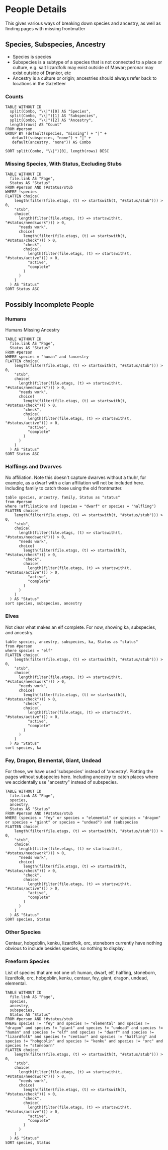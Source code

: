 # People Details

This gives various ways of breaking down species and ancestry, as well as finding pages with missing frontmatter

## Species, Subspecies, Ancestry

- Species is species
- Subspecies is a subtype of a species that is not connected to a place or culture, e.g. salt lizardfolk may exist outside of Mawar; peronar may exist outside of Drankor, etc
- Ancestry is a culture or origin; ancestries should always refer back to locations in the Gazetteer

### Counts
```dataview
TABLE WITHOUT ID
  split(Combo, "\\|")[0] AS "Species",
  split(Combo, "\\|")[1] AS "Subspecies",
  split(Combo, "\\|")[2] AS "Ancestry",
  length(rows) AS "Count"
FROM #person
GROUP BY (default(species, "missing") + "|" + 
   default(subspecies, "none") + "|" + 
   default(ancestry, "none")) AS Combo

SORT split(Combo, "\\|")[0], length(rows) DESC

```

### Missing Species, With Status, Excluding Stubs

```dataview
TABLE WITHOUT ID
  file.link AS "Page",
  Status AS "Status"
FROM #person AND !#status/stub
WHERE !species
FLATTEN choice(
    length(filter(file.etags, (t) => startswith(t, "#status/stub"))) > 0,
    "stub",
    choice(
      length(filter(file.etags, (t) => startswith(t, "#status/needswork"))) > 0,
      "needs work",
      choice(
        length(filter(file.etags, (t) => startswith(t, "#status/check"))) > 0,
        "check",
        choice(
          length(filter(file.etags, (t) => startswith(t, "#status/active"))) > 0,
          "active",
          "complete"
        )
      )
    )
  ) AS "Status"
SORT Status ASC
```

## Possibly Incomplete People

### Humans

Humans Missing Ancestry

```dataview
TABLE WITHOUT ID
  file.link AS "Page",
  Status AS "Status"
FROM #person
WHERE species = "human" and !ancestry
FLATTEN choice(
    length(filter(file.etags, (t) => startswith(t, "#status/stub"))) > 0,
    "stub",
    choice(
      length(filter(file.etags, (t) => startswith(t, "#status/needswork"))) > 0,
      "needs work",
      choice(
        length(filter(file.etags, (t) => startswith(t, "#status/check"))) > 0,
        "check",
        choice(
          length(filter(file.etags, (t) => startswith(t, "#status/active"))) > 0,
          "active",
          "complete"
        )
      )
    )
  ) AS "Status"
SORT Status ASC
```

### Halflings and Dwarves

No affiliation. Note this doesn't capture dwarves without a thuhr, for example, as a dwarf with a clan affiliation will not be included here. Including family to catch those using the old frontmatter.

```dataview
table species, ancestry, family, Status as "status"
from #person
where !affiliations and (species = "dwarf" or species = "halfling") 
FLATTEN choice(
    length(filter(file.etags, (t) => startswith(t, "#status/stub"))) > 0,
    "stub",
    choice(
      length(filter(file.etags, (t) => startswith(t, "#status/needswork"))) > 0,
      "needs work",
      choice(
        length(filter(file.etags, (t) => startswith(t, "#status/check"))) > 0,
        "check",
        choice(
          length(filter(file.etags, (t) => startswith(t, "#status/active"))) > 0,
          "active",
          "complete"
        )
      )
    )
  ) AS "Status"
sort species, subspecies, ancestry
```

### Elves

Not clear what makes an elf complete. For now, showing ka, subspecies, and ancestry. 

```dataview
table species, ancestry, subspecies, ka, Status as "status"
from #person
where species = "elf" 
FLATTEN choice(
    length(filter(file.etags, (t) => startswith(t, "#status/stub"))) > 0,
    "stub",
    choice(
      length(filter(file.etags, (t) => startswith(t, "#status/needswork"))) > 0,
      "needs work",
      choice(
        length(filter(file.etags, (t) => startswith(t, "#status/check"))) > 0,
        "check",
        choice(
          length(filter(file.etags, (t) => startswith(t, "#status/active"))) > 0,
          "active",
          "complete"
        )
      )
    )
  ) AS "Status"
sort species, ka
```

### Fey, Dragon, Elemental, Giant, Undead

For these, we have used 'subspecies' instead of 'ancestry'. Plotting the pages without subspecies here. Including ancestry to catch places where we accidentally use "ancestry" instead of subspecies. 

```dataview
TABLE WITHOUT ID
  file.link AS "Page",
  species,
  ancestry,
  Status AS "Status"
FROM #person AND !#status/stub
WHERE (species = "fey" or species = "elemental" or species = "dragon" or species = "giant" or species = "undead") and !subspecies
FLATTEN choice(
    length(filter(file.etags, (t) => startswith(t, "#status/stub"))) > 0,
    "stub",
    choice(
      length(filter(file.etags, (t) => startswith(t, "#status/needswork"))) > 0,
      "needs work",
      choice(
        length(filter(file.etags, (t) => startswith(t, "#status/check"))) > 0,
        "check",
        choice(
          length(filter(file.etags, (t) => startswith(t, "#status/active"))) > 0,
          "active",
          "complete"
        )
      )
    )
  ) AS "Status"
SORT species, Status
```

### Other Species

Centaur, hobgoblin, kenku, lizardfolk, orc, stoneborn currently have nothing obvious to include besides species, so nothing to display. 

### Freeform Species

List of species that are not one of:
human, dwarf, elf, halfling, stoneborn, lizardfolk, orc, hobgoblin, kenku, centaur, fey, giant, dragon, undead, elemental. 

```dataview
TABLE WITHOUT ID
  file.link AS "Page",
  species,
  ancestry,
  subspecies,
  Status AS "Status"
FROM #person AND !#status/stub
WHERE species != "fey" and species != "elemental" and species != "dragon" and species != "giant" and species != "undead" and species != "human" and species != "elf" and species != "dwarf" and species != "lizardfolk" and species != "centaur" and species != "halfling" and species != "hobgoblin" and species != "kenku" and species != "orc" and species != "stoneborn"
FLATTEN choice(
    length(filter(file.etags, (t) => startswith(t, "#status/stub"))) > 0,
    "stub",
    choice(
      length(filter(file.etags, (t) => startswith(t, "#status/needswork"))) > 0,
      "needs work",
      choice(
        length(filter(file.etags, (t) => startswith(t, "#status/check"))) > 0,
        "check",
        choice(
          length(filter(file.etags, (t) => startswith(t, "#status/active"))) > 0,
          "active",
          "complete"
        )
      )
    )
  ) AS "Status"
SORT species, Status
```
